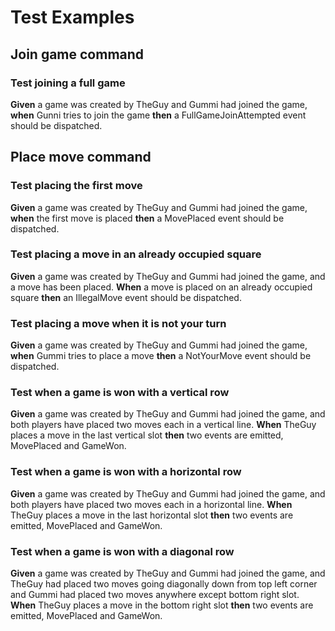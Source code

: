# Test Examples
## Join game command
### Test joining a full game 
__Given__ a game was created by TheGuy and Gummi had joined the game, __when__ Gunni tries to join the game __then__ a FullGameJoinAttempted event should be dispatched.

## Place move command
### Test placing the first move
__Given__ a game was created by TheGuy and Gummi had joined the game, __when__ the first move is placed __then__ a MovePlaced event should be dispatched.

### Test placing a move in an already occupied square
__Given__ a game was created by TheGuy and Gummi had joined the game, and a move has been placed. __When__ a move is placed on an already occupied square __then__ an IllegalMove event should be dispatched.

### Test placing a move when it is not your turn
__Given__ a game was created by TheGuy and Gummi had joined the game, __when__ Gummi tries to place a move __then__ a NotYourMove event should be dispatched.

### Test when a game is won with a vertical row
__Given__ a game was created by TheGuy and Gummi had joined the game, and both players have placed two moves each in a vertical line. __When__ TheGuy places a move in the last vertical slot __then__ two events are emitted, MovePlaced and GameWon.

### Test when a game is won with a horizontal row
__Given__ a game was created by TheGuy and Gummi had joined the game, and both players have placed two moves each in a horizontal line. __When__ TheGuy places a move in the last horizontal slot __then__ two events are emitted, MovePlaced and GameWon.

### Test when a game is won with a diagonal row
__Given__ a game was created by TheGuy and Gummi had joined the game, and TheGuy had placed two moves going diagonally down from top left corner and Gummi had placed two moves anywhere except bottom right slot. __When__ TheGuy places a move in the bottom right slot __then__ two events are emitted, MovePlaced and GameWon.

